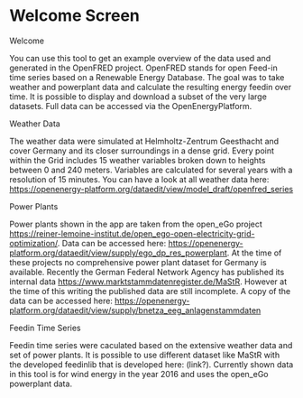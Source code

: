 # Welcome Screen

Welcome

You can use this tool to get an example overview of the data used and generated in the OpenFRED project. OpenFRED stands for open Feed-in time series based on a Renewable Energy Database. The goal was to take weather and powerplant data and calculate the resulting energy feedin over time. It is possible to display and download a subset of the very large datasets. Full data can be accessed via the OpenEnergyPlatform.

Weather Data

The weather data were simulated at Helmholtz-Zentrum Geesthacht and cover Germany and its closer surroundings in a dense grid. Every point within the Grid includes 15 weather variables broken down to heights between 0 and 240 meters. Variables are calculated for several years with a resolution of 15 minutes. You can have a look at all weather data here: https://openenergy-platform.org/dataedit/view/model_draft/openfred_series

Power Plants

Power plants shown in the app are taken from the open_eGo project https://reiner-lemoine-institut.de/open_ego-open-electricity-grid-optimization/. Data can be accessed here: https://openenergy-platform.org/dataedit/view/supply/ego_dp_res_powerplant. At the time of these projects no comprehensive power plant dataset for Germany is available. Recently the German Federal Network Agency has published its internal data https://www.marktstammdatenregister.de/MaStR. However at the time of this writing the published data are still incomplete. A copy of the data can be accessed here: https://openenergy-platform.org/dataedit/view/supply/bnetza_eeg_anlagenstammdaten

Feedin Time Series

Feedin time series were caculated based on the extensive weather data and set of power plants. It is possible to use different dataset like MaStR with the developed feedinlib that is developed here: (link?). Currently shown data in this tool is for wind energy in the year 2016 and uses the open_eGo powerplant data.